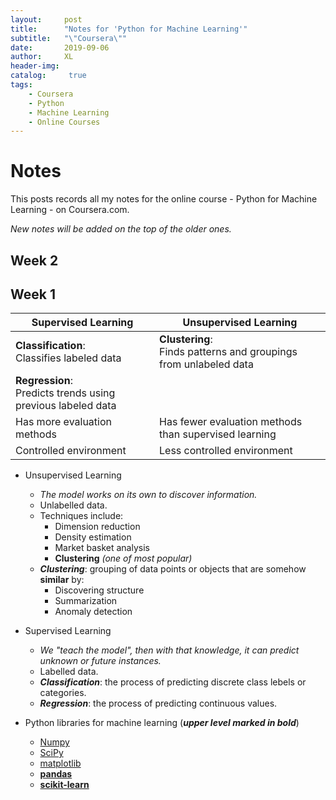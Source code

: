```yaml
---
layout:     post
title:      "Notes for 'Python for Machine Learning'"
subtitle:   "\"Coursera\""
date:       2019-09-06
author:     XL
header-img: 
catalog: 	 true
tags:
    - Coursera
    - Python
    - Machine Learning
    - Online Courses
---
```


# Notes 

This posts records all my notes for the online course - Python for Machine Learning - on Coursera.com.

*New notes will be added on the top of the older ones.*


## Week 2


## Week 1

| **Supervised Learning**                                     | **Unsupervised Learning**                                        |
|---------------------------------------------------------|--------------------------------------------------------------|
| **Classification**:<br/> Classifies labeled data                 | **Clustering**:<br/> Finds patterns and groupings from unlabeled data |
| **Regression**:<br/> Predicts trends using previous labeled data |                                                              |
| Has more evaluation methods                             | Has fewer evaluation methods than supervised learning        |
| Controlled environment                                  | Less controlled environment                                  |

- Unsupervised Learning
	- *The model works on its own to discover information.*
	- Unlabelled data.
	- Techniques include:
		- Dimension reduction
		- Density estimation
		- Market basket analysis
		- **Clustering**  *(one of most popular)*
	- ***Clustering***: grouping of data points or objects that are somehow **similar** by:
		- Discovering structure
		- Summarization
		- Anomaly detection


- Supervised Learning
	- *We "teach the model", then with that knowledge, it can predict unknown or future instances.*
	- Labelled data. 
	- ***Classification***: the process of predicting discrete class lebels or categories.
	- ***Regression***: the process of predicting continuous values.

- Python libraries for machine learning (***upper level marked in bold***)
	- [Numpy](https://numpy.org/)
	- [SciPy](https://www.scipy.org/)
	- [matplotlib](https://matplotlib.org/)
	- [**pandas**](https://pandas.pydata.org/)
	- [**scikit-learn**](https://scikit-learn.org/stable/)


